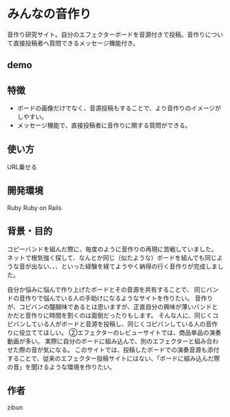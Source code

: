 # みんなの音作り

音作り研究サイト。自分のエフェクターボードを音源付きで投稿。音作りについて直接投稿者へ質問できるメッセージ機能付き。

## demo

## 特徴
- ボードの画像だけでなく、音源投稿もすることで、より音作りのイメージがしやすい。
- メッセージ機能で、直接投稿者に音作りに関する質問ができる。

## 使い方
URL乗せる

## 開発環境
Ruby
Ruby on Rails

## 背景・目的
コピーバンドを組んだ際に、毎度のように音作りの再現に苦戦していました。
ネットで根気強く探して、なんとか同じ（似たような）ボードを組んでも同じような音が出ない、、、といった経験を経てようやく納得の行く音作りが完成しました。

自分か悩みに悩んで作り上げたボードとその音源を共有することで、
同じバンドの音作りで悩んでいる人の手助けになるようなサイトを作りたい。
音作りが、コピバンの醍醐味であるとは思いますが、正直自分の興味が薄いバンドとかだと音作りに時間を割くのは面倒だったりもします。
そんな人に、同じくコピバンしている人がボードと音源を投稿し、同じくコピバンしている人の音作りに役立ててほしい。
②エフェクターのレビューサイトでは、商品単品の演奏動画が多い。
実際に自分のボードに組み込んで、別のエフェクターと組み合わせた際の音が気になる。
このサイトでは、投稿したボードでの演奏音源も添付することで、従来のエフェクター投稿サイトにはない、「ボードに組み込んだ際の音」を聞けるような環境を作りたい。

## 作者
zibun

